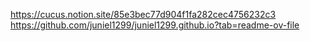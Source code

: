 https://cucus.notion.site/85e3bec77d904f1fa282cec4756232c3
https://github.com/juniel1299/juniel1299.github.io?tab=readme-ov-file






